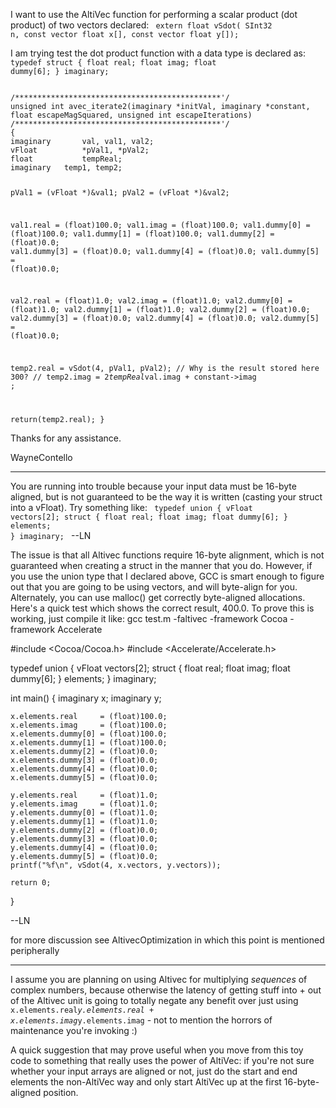 I want to use the AltiVec function for performing a scalar product (dot product) of two vectors declared:
<code>
extern float vSdot(
   SInt32 n,
   const vector float x[],
   const vector float y[]);
</code>

I am trying test the dot product function with a data type is declared as:
<code>
typedef struct {
	float	real;
	float	imag;
	float	dummy[6];
} imaginary;
</code>

    
<code>
/**********************************************'/
unsigned int avec_iterate2(imaginary *initVal, imaginary *constant, float escapeMagSquared, unsigned int escapeIterations)
/**********************************************'/
{
imaginary		val, val1, val2;
vFloat			*pVal1, *pVal2;
float			tempReal;
imaginary	temp1, temp2;

pVal1 = (vFloat   *)&val1;
pVal2 = (vFloat   *)&val2;
	
val1.real		= (float)100.0;
val1.imag		= (float)100.0;
val1.dummy[0]	= (float)100.0;
val1.dummy[1]	= (float)100.0;
val1.dummy[2]	= (float)0.0;
val1.dummy[3]	= (float)0.0;
val1.dummy[4]	= (float)0.0;
val1.dummy[5]	= (float)0.0;

val2.real		= (float)1.0; 
val2.imag		= (float)1.0;
val2.dummy[0]	= (float)1.0;
val2.dummy[1]	= (float)1.0;
val2.dummy[2]	= (float)0.0;
val2.dummy[3]	= (float)0.0;
val2.dummy[4]	= (float)0.0;
val2.dummy[5]	= (float)0.0;


temp2.real = vSdot(4, pVal1, pVal2); // Why is the result stored here 300? //
temp2.imag = 2*tempReal*val.imag + constant->imag ; 

return(temp2.real);
}
</code>


Thanks for any assistance.

WayneContello


----

You are running into trouble because your input data must be 16-byte aligned, but is not guaranteed to be the way it is written (casting your struct into a vFloat).  Try something like:
<code>
typedef union {
       vFloat vectors[2];
       struct {
              float	real;
              float	imag;
              float	dummy[6];
	} elements;
} imaginary;
</code>
--LN

The issue is that all Altivec functions require 16-byte alignment, which is not guaranteed when creating a struct in the manner that you do.  However, if you use the union type that I declared above, GCC is smart enough to figure out that you are going to be using vectors, and will byte-align for you.  Alternately, you can use malloc() get correctly byte-aligned allocations.  Here's a quick test which shows the correct result, 400.0.  To prove this is working, just compile it like: gcc test.m -faltivec -framework Cocoa -framework Accelerate

    
#include <Cocoa/Cocoa.h>
#include <Accelerate/Accelerate.h>

typedef union {
       vFloat vectors[2];
       struct {
              float	real;
              float	imag;
              float	dummy[6];
	} elements;
} imaginary;

int main()
{
	imaginary x;
	imaginary y;

	x.elements.real		= (float)100.0;
	x.elements.imag		= (float)100.0;
	x.elements.dummy[0]	= (float)100.0;
	x.elements.dummy[1]	= (float)100.0;
	x.elements.dummy[2]	= (float)0.0;
	x.elements.dummy[3]	= (float)0.0;
	x.elements.dummy[4]	= (float)0.0;
	x.elements.dummy[5]	= (float)0.0;

	y.elements.real		= (float)1.0; 
	y.elements.imag		= (float)1.0;
	y.elements.dummy[0]	= (float)1.0;
	y.elements.dummy[1]	= (float)1.0;
	y.elements.dummy[2]	= (float)0.0;
	y.elements.dummy[3]	= (float)0.0;
	y.elements.dummy[4]	= (float)0.0;
	y.elements.dummy[5]	= (float)0.0;
	printf("%f\n", vSdot(4, x.vectors, y.vectors));

	return 0;
}



--LN

for more discussion see AltivecOptimization in which this point is mentioned peripherally

----

I assume you are planning on using Altivec for multiplying *sequences* of complex numbers, because otherwise the latency of getting stuff into + out of the Altivec unit is going to totally negate any benefit over just using <code>x.elements.real*y.elements.real + x.elements.imag*y.elements.imag</code> - not to mention the horrors of maintenance you're invoking :)

A quick suggestion that may prove useful when you move from this toy code to something that really uses the power of AltiVec: if you're not sure whether your input arrays are aligned or not, just do the start and end elements the non-AltiVec way and only start AltiVec up at the first 16-byte-aligned position.
